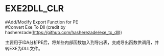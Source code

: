 # EXE2DLL_CLR


#Add/Modify Export Function for PE  
#Convert Exe To Dll  (credit by hasherezade(https://github.com/hasherezade/exe_to_dll))

主要用于IDA分析PE后，将某些内部函数加入到导出表，变成导出函数供调用，并转EXE为DLL文件。

